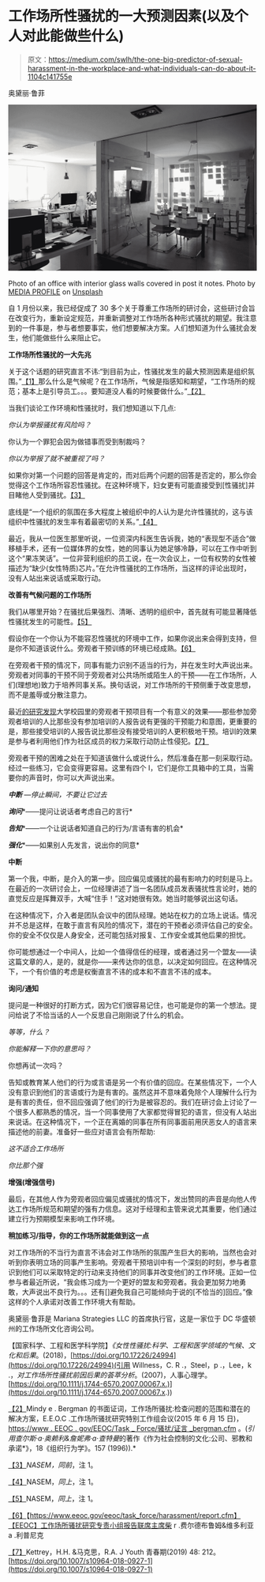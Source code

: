 # 工作场所性骚扰的一大预测因素(以及个人对此能做些什么)

> 原文：<https://medium.com/swlh/the-one-big-predictor-of-sexual-harassment-in-the-workplace-and-what-individuals-can-do-about-it-1104c141755e>

奥黛丽·鲁菲

![](img/7ee8737be9fc19cf4bed59cb2111f6ef.png)

Photo of an office with interior glass walls covered in post it notes. Photo by [MEDIA PROFILE](https://unsplash.com/photos/b1g-aFHJA2M?utm_source=unsplash&utm_medium=referral&utm_content=creditCopyText) on [Unsplash](https://unsplash.com/@mediaprofile?utm_source=unsplash&utm_medium=referral&utm_content=creditCopyText)

自 1 月份以来，我已经促成了 30 多个关于尊重工作场所的研讨会，这些研讨会旨在改变行为，重新设定规范，并重新调整对工作场所各种形式骚扰的期望。我注意到的一件事是，参与者想要事实，他们想要解决方案。人们想知道为什么骚扰会发生，他们能做些什么来阻止它。

**工作场所性骚扰的一大先兆**

关于这个话题的研究直言不讳:“到目前为止，性骚扰发生的最大预测因素是组织氛围。”[【1】](#_ftn1)那么什么是气候呢？在工作场所，气候是指感知和期望，“工作场所的规范；基本上是引导员工。。。要知道没人看的时候要做什么。”[【2】](#_ftn2)

当我们谈论工作环境和性骚扰时，我们想知道以下几点:

*你认为举报骚扰有风险吗？*

你认为一个罪犯会因为做错事而受到制裁吗？

*你以为举报了就不被重视了吗？*

如果你对第一个问题的回答是肯定的，而对后两个问题的回答是否定的，那么你会觉得这个工作场所容忍性骚扰。在这种环境下，妇女更有可能直接受到[性骚扰]并目睹他人受到骚扰。[【3】](#_ftn3)

底线是“一个组织的氛围在多大程度上被组织中的人认为是允许性骚扰的，这与该组织中性骚扰的发生率有着最密切的关系。”[【4】](#_ftn4)

最近，我从一位医生那里听说，一位资深内科医生告诉我，她的“表现型不适合”做移植手术，还有一位媒体界的女性，她的同事认为她足够冷静，可以在工作中听到这个“果冻笑话”。一位非营利组织的员工说，在一次会议上，一位有权势的女性被描述为“缺少(女性特质)芯片。”在允许性骚扰的工作场所，当这样的评论出现时，没有人站出来说话或采取行动。

**改善有气候问题的工作场所**

我们从哪里开始？在骚扰后果强烈、清晰、透明的组织中，首先就有可能显著降低性骚扰发生的可能性。[【5】](#_ftn5)

假设你在一个你认为不能容忍性骚扰的环境中工作，如果你说出来会得到支持，但是你不知道该说什么。旁观者干预训练的环境已经成熟。[【6】](#_ftn6)

在旁观者干预的情况下，同事有能力识别不适当的行为，并在发生时大声说出来。旁观者对同事的干预不同于旁观者对公共场所或陌生人的干预——在工作场所，人们(理想地)致力于培养同事关系。换句话说，对工作场所的干预侧重于改变思想，而不是羞辱或分散注意力。

最近[的研究发现](http://theconversation.com/bystander-effect-and-sexual-assault-what-the-research-says-104360)大学校园里的旁观者干预项目有一个有意义的效果——那些参加旁观者培训的人比那些没有参加培训的人报告说有更强的干预能力和意图，更重要的是，那些接受培训的人报告说比那些没有接受培训的人更积极地干预。培训的效果是参与者利用他们作为社区成员的权力采取行动防止性侵犯。[【7】](#_ftn7)

旁观者干预的困难之处在于知道该做什么或说什么，然后准备在那一刻采取行动。经过一些练习，它会变得更容易。这里有四个 I，它们是你工具箱中的工具，当需要你的声音时，你可以大声说出来。

***中断*** *—停止瞬间，不要让它过去*

***询问****——提问让说话者考虑自己的言行*

***告知****——一个让说话者知道自己的行为/言语有害的机会*

***强化****——如果别人先发言，说出你的同意*

**中断**

第一个我，中断，是介入的第一步。回应偏见或骚扰的最有影响力的时刻是马上。在最近的一次研讨会上，一位经理讲述了当一名团队成员发表骚扰性言论时，她的直觉反应是挥舞双手，大喊“住手！”这对她很有效。她当时能够说出这句话。

在这种情况下，介入者是团队会议中的团队经理。她站在权力的立场上说话。情况并不总是这样，在敢于直言有风险的情况下，潜在的干预者必须评估自己的安全。你的安全不仅仅是人身安全，还可能包括对报复、工作安全或其他后果的担忧。

你可能想通过一个中间人，比如一个值得信任的经理，或者通过另一个盟友——读这篇文章的人，是的，就是你——来传达你的信息，以决定如何回应。在这种情况下，一个有价值的考虑是权衡直言不讳的成本和不直言不讳的成本。

**询问/通知**

提问是一种很好的打断方式，因为它们很容易记住，也可能是你的第一个想法。提问给说了不恰当话的人一个反思自己刚刚说了什么的机会。

*等等，什么？*

*你能解释一下你的意思吗？*

你想再试一次吗？

告知或教育某人他们的行为或言语是另一个有价值的回应。在某些情况下，一个人没有意识到他们的言语或行为是有害的。虽然这并不意味着免除个人理解什么行为是有害的责任，但不回应强调了他们的行为是被容忍的。我们在研讨会上讨论了一个很多人都熟悉的情况，当一个同事使用了大家都觉得冒犯的语言，但没有人站出来说话。在这种情况下，一个正在离婚的同事在所有同事面前用厌恶女人的语言来描述他的前妻。准备好一些应对语言会有所帮助:

*这不适合工作场所*

*你比那个强*

**增强(增强信号)**

最后，在其他人作为旁观者回应偏见或骚扰的情况下，发出赞同的声音是向他人传达工作场所规范和期望的强有力信息。这对于经理和主管来说尤其重要，他们通过建立行为预期模型来影响工作环境。

**稍加练习/指导，你的工作场所就能做到这一点**

对工作场所的不当行为直言不讳会对工作场所的氛围产生巨大的影响，当然也会对听到你表明立场的同事产生影响。旁观者干预培训中有一个深刻的时刻，参与者意识到他们可以采取特定的行动来支持他们的同事并改变他们的工作环境。正如一位参与者最近所说，“我会练习成为一个更好的盟友和旁观者。我会更加努力地勇敢，大声说出不良行为。。。还有[]避免我自己可能倾向于说的[不恰当的]回应。”像这样的个人承诺对改善工作环境大有帮助。

奥黛丽·鲁菲是 Mariana Strategies LLC 的首席执行官，这是一家位于 DC 华盛顿州的工作场所文化咨询公司。

【国家科学、工程和医学科学院】*《女性性骚扰:科学、工程和医学领域的气候、文化和后果*。(2018)，[https://doi.org/10.17226/24994](https://doi.org/10.17226/24994)(引用 Willness，C. R .，Steel，p .，Lee，k .，*对工作场所性骚扰前因后果的荟萃分析*。(2007)，人事心理学。[https://doi.org/10.1111/j.1744-6570.2007.00067.x.)](https://doi.org/10.1111/j.1744-6570.2007.00067.x.))

[【2】](#_ftnref2)Mindy e . Bergman 的书面证词，工作场所骚扰:检查问题的范围和潜在的解决方案，E.E.O.C .工作场所骚扰研究特别工作组会议(2015 年 6 月 15 日)，[https://www . EEOC . gov/EEOC/Task _ Force/骚扰/证言 _bergman.cfm](https://www.eeoc.gov/eeoc/task_force/harassment/testimony_bergman.cfm) 。(*引用查尔斯·a·奥赖利&詹妮弗·a·查特曼*的著作《作为社会控制的文化:公司、邪教和承诺*》，18《组织行为学》。157 (1996)).*

[【3】](#_ftnref3)*NASEM，同前*，注 1。

[【4】](#_ftnref4)NASEM，*同上*，注 1。

[【5】](#_ftnref5)NASEM，*同上*，注 1。

[【6】](#_ftnref6)【https://www.eeoc.gov/eeoc/task_force/harassment/report.cfm】【EEOC】工作场所骚扰研究专责小组报告联席主席柴 r .费尔德布鲁姆&维多利亚 a .利普尼克

[【7】](#_ftnref7)Kettrey，H.H. &马克思，R.A. J Youth 青春期(2019) 48: 212。[https://doi.org/10.1007/s10964-018-0927-1](https://doi.org/10.1007/s10964-018-0927-1)